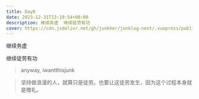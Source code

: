 ```yaml
---
title: Day0
date: 2023-12-31T13:19:54+08:00
description: 继续务虚  继续徒劳有功
cover: https://cdn.jsdelivr.net/gh/junkher/junklog-next/.vuepress/public/images/poem/day0.jpg
---
```


继续务虚

继续徒劳有功


> anyway, iwantthisjunk

> 坚持做浪漫的人，就算只是徒劳。也要让这徒劳发生，因为这个过程本身就是赠礼。
